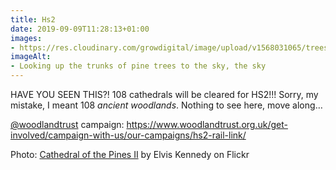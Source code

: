 ```yaml
---
title: Hs2
date: 2019-09-09T11:28:13+01:00
images: 
- https://res.cloudinary.com/growdigital/image/upload/v1568031065/trees-9328896442.jpg
imageAlt: 
- Looking up the trunks of pine trees to the sky, the sky
---
```


HAVE YOU SEEN THIS?! 108 cathedrals will be cleared for HS2!!! Sorry, my mistake, I meant 108 _ancient woodlands_. Nothing to see here, move along…

[@woodlandtrust](https://mobile.twitter.com/woodlandtrust) campaign: <https://www.woodlandtrust.org.uk/get-involved/campaign-with-us/our-campaigns/hs2-rail-link/>

Photo: [Cathedral of the Pines II](https://www.flickr.com/photos/elviskennedy/9328896442/in/photolist-fdn2U7-8HLwLj-QQ5Kpu-sBB85r-2fG8ynY-uMPUWP-GVXi43-24GEUp8-GSu492-NKxtSo-KVjJsL-rMNQQz-XDQ9NC-2fSDzVs-cKAm8w-r2aFTi-2fWUxnX-TFReNK-CZHGkJ-dquWrn-KoVqz7-24Ub8xQ-23VaRS4-2fSDynY-2aGGy5s-29ubyoJ-KVjJhL-2fG8yhC-29xZ8GL-25ipH7A-a5KNrF-oB28ir-MZ4xKU-dKaNg3-7SAhth-2b88iL3-8vqNNB-8QegBX-agEY4w-2aM8eNH-25BQKn9-Jx9PyB-XzGWvj-7ejdEC-23AjpiJ-2aNMwEE-U9zixt-25kiNSB-2dxdGCf-CsMfVA) by Elvis Kennedy on Flickr
